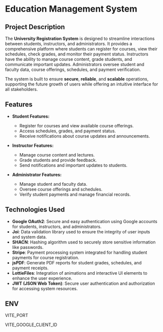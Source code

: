 # Education Management System

## Project Description

The **University Registration System** is designed to streamline interactions between students, instructors, and administrators. It provides a comprehensive platform where students can register for courses, view their schedules, check grades, and monitor their payment status. Instructors have the ability to manage course content, grade students, and communicate important updates. Administrators oversee student and faculty data, course offerings, schedules, and payment verification.

The system is built to ensure **secure**, **reliable**, and **scalable** operations, supporting the future growth of users while offering an intuitive interface for all stakeholders.

## Features

- **Student Features:**
  - Register for courses and view available course offerings.
  - Access schedules, grades, and payment status.
  - Receive notifications about course updates and announcements.

- **Instructor Features:**
  - Manage course content and lectures.
  - Grade students and provide feedback.
  - Send notifications and important updates to students.

- **Administrator Features:**
  - Manage student and faculty data.
  - Oversee course offerings and schedules.
  - Verify student payments and manage financial records.

## Technologies Used

- **Google OAuth2**: Secure and easy authentication using Google accounts for students, instructors, and administrators.
- **Joi**: Data validation library used to ensure the integrity of user inputs and system data.
- **SHACN**: Hashing algorithm used to securely store sensitive information like passwords.
- **Stripe**: Payment processing system integrated for handling student payments for course registration.
- **jsPDF**: Generate PDF reports for student grades, schedules, and payment receipts.
- **LottieFiles**: Integration of animations and interactive UI elements to enhance the user experience.
- **JWT (JSON Web Token)**: Secure user authentication and authorization for accessing system resources.

## ENV

VITE_PORT

VITE_GOOGLE_CLIENT_ID



